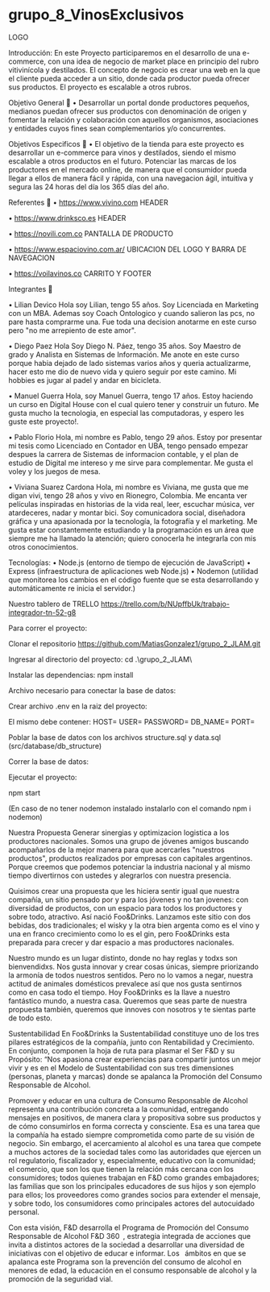 # grupo_8_VinosExclusivos

LOGO

Introducción: En este Proyecto participaremos en el desarrollo de una e-commerce, con una idea de negocio de market place en principio del rubro vitivinícola y destilados. El concepto de negocio es crear una web en la que el cliente pueda acceder a un sitio, donde cada productor pueda ofrecer sus productos. El proyecto es escalable a otros rubros.

Objetivo General 🎯 • Desarrollar un portal donde productores pequeños, medianos puedan ofrecer sus productos con denominación de origen y fomentar la relación y colaboración con aquellos organismos, asociaciones y entidades cuyos fines sean complementarios y/o concurrentes.

Objetivos Especificos 🎯 • El objetivo de la tienda para este proyecto es desarrollar un e-commerce para vinos y destilados, siendo el mismo escalable a otros productos en el futuro. Potenciar las marcas de los productores en el mercado online, de manera que el consumidor pueda llegar a ellos de manera fácil y rápida, con una navegacion ágil, intuitiva y segura las 24 horas del día los 365 días del año.

Referentes 📝 • https://www.vivino.com HEADER

• https://www.drinksco.es HEADER

• https://novili.com.co PANTALLA DE PRODUCTO

• https://www.espaciovino.com.ar/ UBICACION DEL LOGO Y BARRA DE NAVEGACION

• https://voilavinos.co CARRITO Y FOOTER

Integrantes 🍷

• Lilian Devico Hola soy Lilian, tengo 55 años. Soy Licenciada en Marketing con un MBA. Ademas soy Coach Ontologico y cuando salieron las pcs, no pare hasta comprarme una. Fue toda una decision anotarme en este curso pero "no me arrepiento de este amor".

• Diego Paez Hola Soy Diego N. Páez, tengo 35 años. Soy Maestro de grado y Analista en Sistemas de Información. Me anote en este curso porque habia dejado de lado sistemas varios años y queria actualizarme, hacer esto me dio de nuevo vida y quiero seguir por este camino. Mi hobbies es jugar al padel y andar en bicicleta.

• Manuel Guerra Hola, soy Manuel Guerra, tengo 17 años. Estoy haciendo un curso en Digital House con el cual quiero tener y construir un futuro. Me gusta mucho la tecnologia, en especial las computadoras, y espero les guste este proyecto!.

• Pablo Florio Hola, mi nombre es Pablo, tengo 29 años. Estoy por presentar mi tesis como Licenciado en Contador en UBA, tengo pensado empezar despues la carrera de Sistemas de informacion contable, y el plan de estudio de Digital me intereso y me sirve para complementar. Me gusta el voley y los juegos de mesa.

• Viviana Suarez Cardona Hola, mi nombre es Viviana, me gusta que me digan vivi, tengo 28 años y vivo en Rionegro, Colombia. Me encanta ver películas inspiradas en historias de la vida real, leer, escuchar música, ver atardeceres, nadar y montar bici. Soy comunicadora social, diseñadora gráfica y una apasionada por la tecnología, la fotografía y el marketing. Me gusta estar constantemente estudiando y la programación es un área que siempre me ha llamado la atención; quiero conocerla he integrarla con mis otros conocimientos.

Tecnologías: • Node.js (entorno de tiempo de ejecución de JavaScript) • Express (infraestructura de aplicaciones web Node.js) • Nodemon (utilidad que monitorea los cambios en el código fuente que se esta desarrollando y automáticamente re inicia el servidor.)

Nuestro tablero de TRELLO https://trello.com/b/NUpffbUk/trabajo-integrador-tn-52-g8

Para correr el proyecto:

Clonar el repositorio
https://github.com/MatiasGonzalez1/grupo_2_JLAM.git

Ingresar al directorio del proyecto:
cd .\grupo_2_JLAM\

Instalar las dependencias:
npm install

Archivo necesario para conectar la base de datos:

Crear archivo .env en la raiz del proyecto:

El mismo debe contener: HOST= USER= PASSWORD= DB_NAME= PORT=

Poblar la base de datos con los archivos structure.sql y data.sql
(src/database/db_structure)

Correr la base de datos:

Ejecutar el proyecto:

npm start

(En caso de no tener nodemon instalado instalarlo con el comando npm i nodemon)

Nuestra Propuesta
Generar sinergias y optimizacion logistica a los productores nacionales.
Somos una grupo de jóvenes amigos buscando acompañarlos de la mejor manera para que acercarles "nuestros productos", productos realizados por empresas con capitales argentinos. Porque creemos que podemos potenciar la industria nacional y al mismo tiempo divertirnos con ustedes y alegrarlos con nuestra presencia. 

Quisimos crear una propuesta que les hiciera sentir igual que nuestra compañía, un sitio pensado por y para los jóvenes y no tan jovenes: con diversidad de productos, con un espacio para todos los productores y sobre todo, atractivo. Así nació Foo&Drinks. Lanzamos este sitio con dos bebidas, dos tradicionales; el wisky y la otra bien argenta como es el vino y una en franco crecimiento como lo es el gin, pero Foo&Drinks esta preparada para crecer y dar espacio a mas productores nacionales.

Nuestro mundo es un lugar distinto, donde no hay reglas y todxs son bienvendidxs. Nos gusta innovar y crear cosas únicas, siempre priorizando la armonía de todos nuestros sentidos. Pero no lo vamos a negar, nuestra actitud de animales domésticos prevalece así que nos gusta sentirnos como en casa todo el tiempo. Hoy Foo&Drinks es la llave a nuestro fantástico mundo, a nuestra casa. Queremos que seas parte de nuestra propuesta también, queremos que innoves con nosotros y te sientas parte de todo esto.


Sustentabilidad
En Foo&Drinks la Sustentabilidad constituye uno de los tres pilares estratégicos de la compañía, junto con Rentabilidad y Crecimiento. En conjunto, componen la hoja de ruta para plasmar el Ser F&D y su Propósito: “Nos apasiona crear experiencias para compartir juntos un mejor vivir y es en el Modelo de Sustentabilidad con sus tres dimensiones (personas, planeta y marcas) donde se apalanca la Promoción del Consumo Responsable de Alcohol.

Promover y educar en una cultura de Consumo Responsable de Alcohol representa una contribución concreta a la comunidad, entregando mensajes en positivos, de manera clara y propositiva sobre sus productos y de cómo consumirlos en forma correcta y consciente.
Esa es una tarea que la compañía ha estado siempre comprometida como parte de su visión de negocio. Sin embargo, el acercamiento al alcohol es una tarea que compete a muchos actores de la sociedad tales como las autoridades que ejercen un rol regulatorio, fiscalizador y, especialmente, educativo con la comunidad; el comercio, que son los que tienen la relación más cercana con los consumidores; todos quienes trabajan en F&D como grandes embajadores; las familias que son los principales educadores de sus hijos y son ejemplo para ellos; los proveedores como grandes socios para extender el mensaje, y sobre todo, los consumidores como principales actores del autocuidado personal.

Con esta visión, F&D desarrolla el Programa de Promoción del Consumo Responsable de Alcohol F&D 360 , estrategia integrada de acciones que invita a distintos actores de la sociedad a desarrollar una diversidad de iniciativas con el objetivo de educar e informar. Los  ámbitos en que se apalanca este Programa son la prevención del consumo de alcohol en menores de edad, la educación en el consumo responsable de alcohol y la promoción de la seguridad vial.
